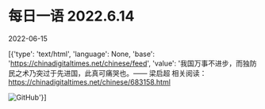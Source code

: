 # 每日一语 2022.6.14

2022-06-15

[{'type': 'text/html', 'language': None, 'base': 'https://chinadigitaltimes.net/chinese/feed', 'value': '我国万事不进步，而独防民之术乃突过于先进国，此真可痛哭也。—— 梁启超    相关阅读：https://chinadigitaltimes.net/chinese/683158.html

![GitHub](https://chinadigitaltimes.net/chinese/files/2022/06/6.14.2.jpg)'}]